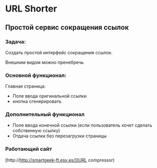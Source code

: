 # URL Shorter

## Простой сервис сокращения ссылок

### Задача:

Создать простой интерфейс сокращения ссылок.

Внешним видом можно пренебречь

### Основной функционал:

Главная страница:

* Поле ввода оригинальной ссылки
* кнопка сгенерировать

### Дополнительный функционал

* Поле ввода конечной ссылки (если пользователь хочет сделать собственную ссылку)
* Отдача ссылки без перезагрузки страницы

### Работающий сайт

[http://http://smartgeek-ft.esy.es/](URL compressor)
